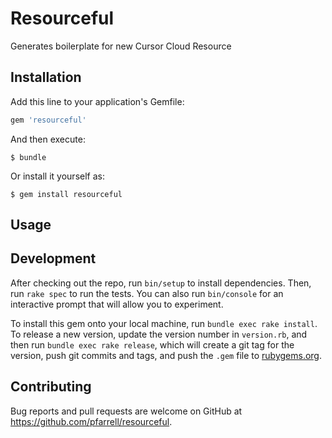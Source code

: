 # Resourceful

Generates boilerplate for new Cursor Cloud Resource

## Installation

Add this line to your application's Gemfile:

```ruby
gem 'resourceful'
```

And then execute:

    $ bundle

Or install it yourself as:

    $ gem install resourceful

## Usage


## Development

After checking out the repo, run `bin/setup` to install dependencies. Then, run `rake spec` to run the tests. You can also run `bin/console` for an interactive prompt that will allow you to experiment.

To install this gem onto your local machine, run `bundle exec rake install`. To release a new version, update the version number in `version.rb`, and then run `bundle exec rake release`, which will create a git tag for the version, push git commits and tags, and push the `.gem` file to [rubygems.org](https://rubygems.org).

## Contributing

Bug reports and pull requests are welcome on GitHub at https://github.com/pfarrell/resourceful.
